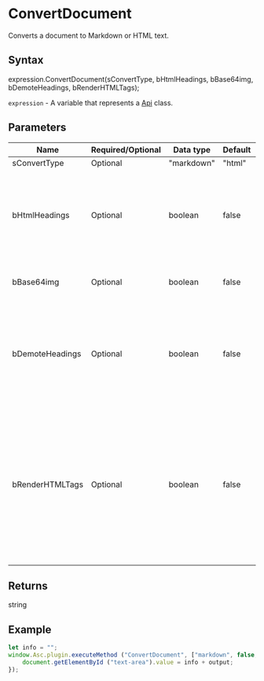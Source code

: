 # ConvertDocument

Converts a document to Markdown or HTML text.

## Syntax

expression.ConvertDocument(sConvertType, bHtmlHeadings, bBase64img, bDemoteHeadings, bRenderHTMLTags);

`expression` - A variable that represents a [Api](../Api.md) class.

## Parameters

| **Name** | **Required/Optional** | **Data type** | **Default** | **Description** |
| ------------- | ------------- | ------------- | ------------- | ------------- |
| sConvertType | Optional | "markdown" | "html" | "markdown" | Conversion type ("markdown" or "html"). |
| bHtmlHeadings | Optional | boolean | false | Defines if the HTML headings and IDs will be generated when the Markdown renderer of your target platform does not handle Markdown-style IDs. |
| bBase64img | Optional | boolean | false | Defines if the images will be created in the base64 format. |
| bDemoteHeadings | Optional | boolean | false | Defines if all heading levels in your document will be demoted to conform with the following standard: single H1 as title, H2 as top-level heading in the text body. |
| bRenderHTMLTags | Optional | boolean | false | Defines if HTML tags will be preserved in your Markdown. If you just want to use an occasional HTML tag, you can avoid using the opening angle bracket in the following way: \&lt;tag&gt;text\&lt;/tag&gt;. By default, the opening angle brackets will be replaced with the special characters. |

## Returns

string

## Example

```javascript
let info = "";
window.Asc.plugin.executeMethod ("ConvertDocument", ["markdown", false, false, true, false], function (output) {
    document.getElementById ("text-area").value = info + output;
});
```
